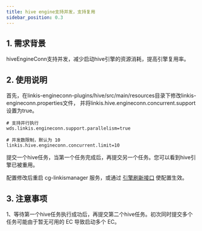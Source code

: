 ```yaml
---
title: hive engine支持并发，支持复用
sidebar_position: 0.3
---
```


## 1. 需求背景
hiveEngineConn支持并发，减少启动hive引擎的资源消耗，提高引擎复用率。

## 2. 使用说明
首先，在linkis-engineconn-plugins/hive/src/main/resources目录下修改linkis-engineconn.properties文件，
并将linkis.hive.engineconn.concurrent.support设置为true。
```
# 支持并行执行
wds.linkis.engineconn.support.parallelism=true

# 并发数限制，默认为 10
linkis.hive.engineconn.concurrent.limit=10
```

提交一个hive任务，当第一个任务完成后，再提交另一个任务。您可以看到hive引擎已被重用。

配置修改后重启 cg-linkismanager 服务，或通过 [引擎刷新接口](../api/http/linkis-cg-engineplugin-api/engineconn-plugin-refresh.md) 使配置生效。
## 3. 注意事项
1、等待第一个hive任务执行成功后，再提交第二个hive任务。初次同时提交多个任务可能由于暂无可用的 EC 导致启动多个 EC。